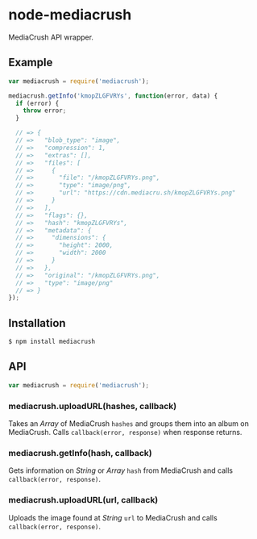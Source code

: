 # node-mediacrush

MediaCrush API wrapper.

## Example

``` javascript
var mediacrush = require('mediacrush');

mediacrush.getInfo('kmopZLGFVRYs', function(error, data) {
  if (error) {
    throw error;
  }

  // => {
  // =>   "blob_type": "image",
  // =>   "compression": 1,
  // =>   "extras": [],
  // =>   "files": [
  // =>     {
  // =>       "file": "/kmopZLGFVRYs.png",
  // =>       "type": "image/png",
  // =>       "url": "https://cdn.mediacru.sh/kmopZLGFVRYs.png"
  // =>     }
  // =>   ],
  // =>   "flags": {},
  // =>   "hash": "kmopZLGFVRYs",
  // =>   "metadata": {
  // =>     "dimensions": {
  // =>       "height": 2000,
  // =>       "width": 2000
  // =>     }
  // =>   },
  // =>   "original": "/kmopZLGFVRYs.png",
  // =>   "type": "image/png"
  // => }
});
```

## Installation

``` bash
$ npm install mediacrush
```

## API

``` javascript
var mediacrush = require('mediacrush');
```

### mediacrush.uploadURL(hashes, callback)

Takes an _Array_ of MediaCrush `hashes` and groups them into an album on
MediaCrush. Calls `callback(error, response)` when response returns.

### mediacrush.getInfo(hash, callback)

Gets information on _String_ or _Array_ `hash` from MediaCrush and calls
`callback(error, response)`.

### mediacrush.uploadURL(url, callback)

Uploads the image found at _String_ `url` to MediaCrush and calls
`callback(error, response)`.